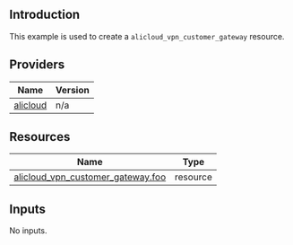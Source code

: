 <!-- BEGIN_TF_DOCS -->
## Introduction

This example is used to create a `alicloud_vpn_customer_gateway` resource.

## Providers

| Name | Version |
|------|---------|
| <a name="provider_alicloud"></a> [alicloud](#provider\_alicloud) | n/a |

## Resources

| Name | Type |
|------|------|
| [alicloud_vpn_customer_gateway.foo](https://registry.terraform.io/providers/aliyun/alicloud/latest/docs/resources/vpn_customer_gateway) | resource |

## Inputs

No inputs.
<!-- END_TF_DOCS -->    